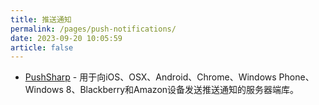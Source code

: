 ```yaml
---
title: 推送通知
permalink: /pages/push-notifications/
date: 2023-09-20 10:05:59
article: false
---
```


- [PushSharp](https://github.com/Redth/PushSharp)  - 用于向iOS、OSX、Android、Chrome、Windows Phone、Windows 8、Blackberry和Amazon设备发送推送通知的服务器端库。